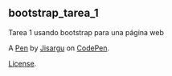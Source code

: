 bootstrap_tarea_1
-----------------
Tarea 1 usando bootstrap para una página web

A [Pen](https://codepen.io/jisargu/pen/XqXxvK) by [Jisargu](https://codepen.io/jisargu) on [CodePen](https://codepen.io).

[License](https://codepen.io/jisargu/pen/XqXxvK/license).